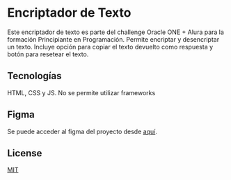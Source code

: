 # Encriptador de Texto

Este encriptador de texto es parte del challenge Oracle ONE + Alura para la formación Principiante en Programación. Permite encriptar y desencriptar un texto. Incluye opción para copiar el texto devuelto como respuesta y botón para resetear el texto.

## Tecnologías

HTML, CSS y JS. No se permite utilizar frameworks

## Figma

Se puede acceder al figma del proyecto desde [aquí](https://www.figma.com/file/trP3p5nEh7XUyB3n2bomjP/Alura-Challenge---Desaf%C3%ADo-1---L%C3%B3gica?node-id=0%3A1&t=rUCGMJvBVVs6hfSk-0).

## License

[MIT](https://choosealicense.com/licenses/mit/)
